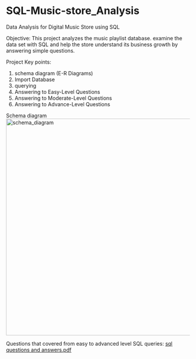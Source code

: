 
# SQL-Music-store_Analysis
Data Analysis for Digital Music Store using SQL

Objective:
This project analyzes the music playlist database. examine the data set with SQL and help the store understand its business growth by answering simple questions.

Project Key points:
1. schema diagram (E-R Diagrams)
2. Import Database
3. querying
4. Answering to Easy-Level Questions
5. Answering to Moderate-Level Questions
6. Answering to Advance-Level Questions

  
Schema diagram
<img width="594" alt="schema_diagram" src="https://github.com/vishnuvardhankunsoth/SQL-Music-store_Analysis/assets/140096940/4d2e89b0-9cff-47c9-99fa-bbd6c2a7c133">


Questions that covered from easy to advanced level SQL queries:
[sql questions and answers.pdf](https://github.com/vishnuvardhankunsoth/SQL-Music-store_Analysis/files/13903167/sql.questions.and.answers.pdf)

